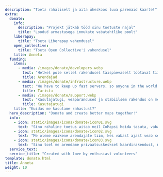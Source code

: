 ```yaml
---
description: "Toeta rahaliselt ja aita üheskoos luua paremaid kaarte!"
extra:
  donate:
    info:
      description: "Projekt jätkab tööd sinu toetuste najal"
      title: "Loodud armastusega innukate vabatahtlike poolt"
    liberapay:
      title: "Toeta Liberapay vahendusel"
    open_collective:
      title: "Toeta Open Collective'i vahendusel"
    title: Anneta
  funding:
    items:
      - media: /images/donate/developers.webp
        text: "Hetkel pole sellel rakendusel täispäevaselt töötavat tiimi, mis vastutaks arenduse ja parema teenuse loomise eest. Et meie toode areneks järjekindlalt, on selline tuumiktiim vajalik."
        title: Arendajad
      - media: /images/donate/infrastructure.webp
        text: "We have to keep up fast servers, so anyone in the world can download free map data updates without delays. These maps data transfers make up large, and growing, amounts of data each month."
        title: Taristu
      - media: /images/donate/support.webp
        text: "Kasutajatugi, veaparandused ja stabiilsem rakendus on meie prioriteedid. Nii arendussoovide kui veateadete loend kasvab iga päevaga ning nii App Store'is, kui Google Plays või e-posti teel laekunud kasutajatoe päringud vajavad pidevat vastamist."
        title: Kasutajatugi
    title: "Kuidas me kasutame rahastust?"
  hero_description: "Donate and create better maps together!"
  info:
    - icon: static/images/icons/donate/icon01.svg
      text: "Sinu rahaline toetus aitab meil CoMapsi hoida tasuta, vaba ja avatuna"
    - icon: static/images/icons/donate/icon02.svg
      text: "Me oleme väikene arendajate tiim, kes vabast ajast veab seda projekti edasi. Meile meeldib see, mida me teeme ning loomulikult armastame oma kasutajaid"
    - icon: static/images/icons/donate/icon03.svg
      text: "Sinu toel me arendame privaatsuskeskset kaardirakendust, mis on esimene eelistus sellel turul"
  service_text:
  service_title: "Created with love by enthusiast volunteers"
template: donate.html
title: Anneta
weight: 10
---
```

